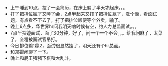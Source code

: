 + 上午睡到10点，投了一会简历，在床上躺了半天才起床。。。
+ 打了把排位赢了又睡了会，2点半起来又打了把排位赢了，洗个澡，看面试题。有点看不下去了，打了把排位顺便等个外卖，输了。
+ 晚上6点多，华世界hr问我明天啥时候有空，约人力总监面试。。。
+ 7点半探迹面试，面了30分钟，好了，问一个一个不会。。。给我问麻了，太菜了，全程被面试官吊打。
+ 今日排位输1赢2，面试很显然挂了，明天还有个hr总面。
+ 和郑雷闲聊了一下。
+ 晚上和屁王猪猪下棋和大乱斗。

